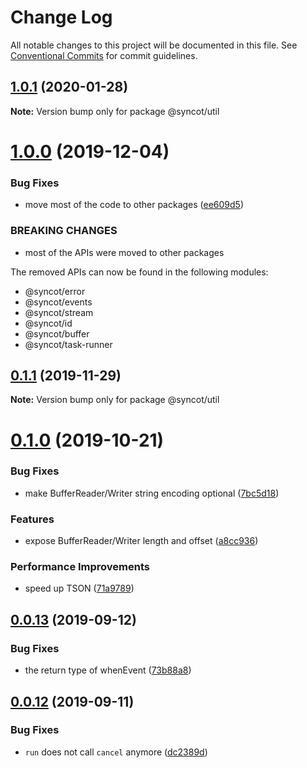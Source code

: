 # Change Log

All notable changes to this project will be documented in this file.
See [Conventional Commits](https://conventionalcommits.org) for commit guidelines.

## [1.0.1](https://github.com/SyncOT/SyncOT/compare/@syncot/util@1.0.0...@syncot/util@1.0.1) (2020-01-28)

**Note:** Version bump only for package @syncot/util





# [1.0.0](https://github.com/SyncOT/SyncOT/compare/@syncot/util@0.1.1...@syncot/util@1.0.0) (2019-12-04)


### Bug Fixes

* move most of the code to other packages ([ee609d5](https://github.com/SyncOT/SyncOT/commit/ee609d56bfa21d9aa43585c6f75f1acae62a5653))


### BREAKING CHANGES

* most of the APIs were moved to other packages

The removed APIs can now be found in the following modules:

- @syncot/error
- @syncot/events
- @syncot/stream
- @syncot/id
- @syncot/buffer
- @syncot/task-runner





## [0.1.1](https://github.com/SyncOT/SyncOT/compare/@syncot/util@0.1.0...@syncot/util@0.1.1) (2019-11-29)

**Note:** Version bump only for package @syncot/util





# [0.1.0](https://github.com/SyncOT/SyncOT/compare/@syncot/util@0.0.13...@syncot/util@0.1.0) (2019-10-21)


### Bug Fixes

* make BufferReader/Writer string encoding optional ([7bc5d18](https://github.com/SyncOT/SyncOT/commit/7bc5d181cb2004a14df0c753a3798ad7794aaec8))


### Features

* expose BufferReader/Writer length and offset ([a8cc936](https://github.com/SyncOT/SyncOT/commit/a8cc93693bd6e918ee11ad6867a1c826ee05a1e0))


### Performance Improvements

* speed up TSON ([71a9789](https://github.com/SyncOT/SyncOT/commit/71a978925decf44b35a48ec2eca2287ece458960))





## [0.0.13](https://github.com/SyncOT/SyncOT/compare/@syncot/util@0.0.12...@syncot/util@0.0.13) (2019-09-12)


### Bug Fixes

* the return type of whenEvent ([73b88a8](https://github.com/SyncOT/SyncOT/commit/73b88a8))





## [0.0.12](https://github.com/SyncOT/SyncOT/compare/@syncot/util@0.0.11...@syncot/util@0.0.12) (2019-09-11)


### Bug Fixes

* `run` does not call `cancel` anymore ([dc2389d](https://github.com/SyncOT/SyncOT/commit/dc2389d))

